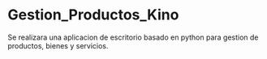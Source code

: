 # Gestion_Productos_Kino
Se realizara una aplicacion de escritorio basado en python para gestion de productos, bienes y servicios.
